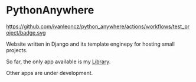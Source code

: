 # PythonAnywhere

https://github.com/ivanleoncz/python_anywhere/actions/workflows/test_project/badge.svg

Website written in Django and its template enginepy for hosting small projects.

So far, the only app available is my [Library](https://ivanleoncz.pythonanywhere.com/apps/library/).

Other apps are under development.